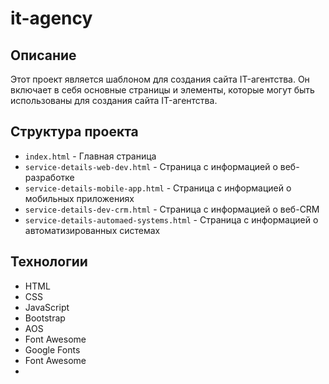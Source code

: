 # it-agency

## Описание

Этот проект является шаблоном для создания сайта IT-агентства. Он включает в себя основные страницы и элементы, которые могут быть использованы для создания сайта IT-агентства.

## Структура проекта

- `index.html` - Главная страница
- `service-details-web-dev.html` - Страница с информацией о веб-разработке
- `service-details-mobile-app.html` - Страница с информацией о мобильных приложениях
- `service-details-dev-crm.html` - Страница с информацией о веб-CRM
- `service-details-automaed-systems.html` - Страница с информацией о автоматизированных системах

## Технологии

- HTML
- CSS
- JavaScript
- Bootstrap
- AOS
- Font Awesome
- Google Fonts
- Font Awesome
- 
 
